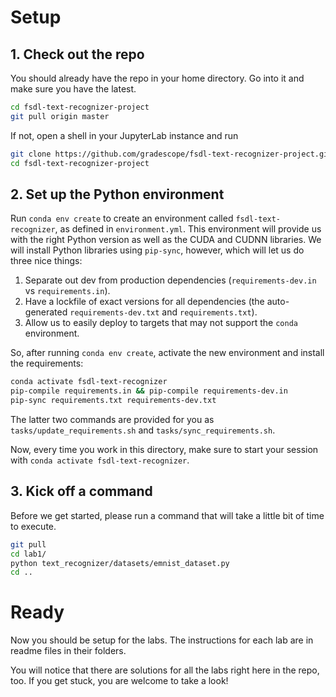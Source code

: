# Setup

## 1. Check out the repo

You should already have the repo in your home directory. Go into it and make sure you have the latest.

```sh
cd fsdl-text-recognizer-project
git pull origin master
```

If not, open a shell in your JupyterLab instance and run

```sh
git clone https://github.com/gradescope/fsdl-text-recognizer-project.git
cd fsdl-text-recognizer-project
```

## 2. Set up the Python environment

Run `conda env create` to create an environment called `fsdl-text-recognizer`, as defined in `environment.yml`.
This environment will provide us with the right Python version as well as the CUDA and CUDNN libraries.
We will install Python libraries using `pip-sync`, however, which will let us do three nice things:

1. Separate out dev from production dependencies (`requirements-dev.in` vs `requirements.in`).
2. Have a lockfile of exact versions for all dependencies (the auto-generated `requirements-dev.txt` and `requirements.txt`).
3. Allow us to easily deploy to targets that may not support the `conda` environment.

So, after running `conda env create`, activate the new environment and install the requirements:

```sh
conda activate fsdl-text-recognizer
pip-compile requirements.in && pip-compile requirements-dev.in
pip-sync requirements.txt requirements-dev.txt
```

The latter two commands are provided for you as `tasks/update_requirements.sh` and `tasks/sync_requirements.sh`.

Now, every time you work in this directory, make sure to start your session with `conda activate fsdl-text-recognizer`.

## 3. Kick off a command

Before we get started, please run a command that will take a little bit of time to execute.

```sh
git pull
cd lab1/
python text_recognizer/datasets/emnist_dataset.py
cd ..
```

# Ready

Now you should be setup for the labs. The instructions for each lab are in readme files in their folders.

You will notice that there are solutions for all the labs right here in the repo, too.
If you get stuck, you are welcome to take a look!
